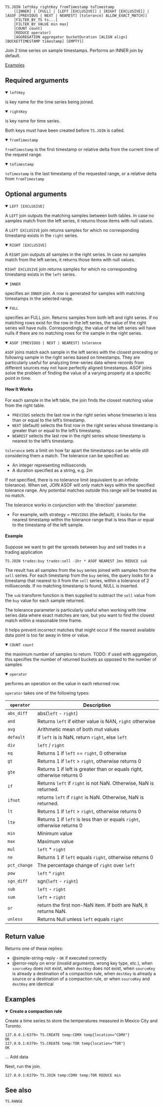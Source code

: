 ```
TS.JOIN leftKey rightKey fromTimestamp toTimestamp
    [[INNER] | [FULL] | [LEFT [EXCLUSIVE]] | [RIGHT [EXCLUSIVE]] | [ASOF [PREVIOUS | NEXT | NEAREST] [tolerance] ALLOW_EXACT_MATCH]]
    [FILTER_BY_TS ts...]
    [FILTER_BY_VALUE min max]
    [COUNT count]
    [REDUCE operator]
    [AGGREGATION aggregator bucketDuration [ALIGN align] [BUCKETTIMESTAMP timestamp] [EMPTY]]
```

Join 2 time series on sample timestamps. Performs an INNER join by default.

[Examples](#examples)

## Required arguments

<details open><summary><code>leftKey</code></summary>

is key name for the time series being joined.
</details>

<details open><summary><code>rightKey</code></summary> 

is key name for time series.
</details>

Both keys must have been created before `TS.JOIN` is called.

<details open><summary><code>fromTimestamp</code></summary>

`fromTimestamp` is the first timestamp or relative delta from the current time of the request range.

</details>

<details open><summary><code>toTimestamp</code></summary>

`toTimestamp` is the last timestamp of the requested range, or a relative delta from `fromTimestamp`
 
</details>



## Optional arguments

<details open><summary><code>LEFT [EXCLUSIVE]</code></summary>

A `LEFT` join outputs the matching samples between both tables. In case no samples match from the left series, it returns 
those items with null values.

A `LEFT EXCLUSIVE` join returns samples for which no corresponding timestamp exists in the `right` series.

</details>

<details open><summary><code>RIGHT [EXCLUSIVE]</code></summary>

A `RIGHT` join outputs all samples in the right series. In case no samples match from the left series, it returns
those items with null values.

`RIGHT EXCLUSIVE` join returns samples for which no corresponding timestamp exists in the `left` series.

</details>

<details open><summary><code>INNER</code></summary>

specifies an `INNER` join. A row is generated for samples with matching timestamps in the selected range.

</details>

<details open><summary><code>FULL</code></summary>

specifies an FULL join. Returns samples from both left and right series. If no matching rows exist for the row in the left 
series, the value of the right series will have nulls. Correspondingly, the value of the left series will have nulls if 
there are no matching rows for the sample in the right series.

</details>

<details open><summary><code>ASOF [PREVIOUS | NEXT | NEAREST] tolerance</code></summary>

`ASOF` joins match each sample in the left series with the closest preceding or following sample in the right series based on 
timestamps. They are particularly useful for analyzing time-series data where records from different sources may not have 
perfectly aligned timestamps. ASOF joins solve the problem of finding the value of a varying property at a specific point in time.

#### How It Works
For each sample in the left table, the join finds the closest matching value from the right table.
- `PREVIOUS` selects the last row in the right series whose timeseries is less than or equal to the left’s timestamp.
- `NEXT` (default) selects the first row in the right series whose timestamp is greater than or equal to the left’s timestamp.
- `NEAREST` selects the last row in the right series whose timestamp is nearest to the left’s timestamp.

`tolerance` sets a limit on how far apart the timestamps can be while still considering them a match. 
The tolerance can be specified as:
 - An integer representing milliseconds
 - A duration specified as a string, e.g. 2m

If not specified, there is no tolerance limit (equivalent to an infinite tolerance). When set, JOIN ASOF will only match 
keys within the specified tolerance range. Any potential matches outside this range will be treated as no match.

The tolerance works in conjunction with the 'direction' parameter. 
 - For example, with strategy = `PREVIOUS` (the default), it looks for the nearest timestamp within the tolerance range that is less 
 than or equal to the timestamp of the left sample.


#### Example
Suppose we want to get the spreads between buy and sell trades in a trading application

```
TS.JOIN trades:buy trades:sell -1hr * ASOF NEAREST 2ms REDUCE sub
```

The result has all samples from the `buy` series joined with samples from the `sell` series. For each timestamp from the 
`buy` series, the query looks for a timestamp that nearest to it from the `sell` series, within a tolerance of
2 milliseconds. If no matching timestamp is found, NULL is inserted.

The `sub` transform function is then supplied to subtract the `sell` value from the `buy` value for each sample returned.

The tolerance parameter is particularly useful when working with time series data where exact matches are rare, but you 
want to find the closest match within a reasonable time frame. 

It helps prevent incorrect matches that might occur if the nearest available data point is too far away in time or value.

</details>

<details open><summary><code>COUNT count</code></summary>

the maximum number of samples to return. 
TODO: if used with aggregation, this specifies the number of returned buckets as opposed to the number of samples

</details>

<details open><summary><code>operator</code></summary> 

performs an operation on the value in each returned row.

 `operator` takes one of the following types:

  | `operator`   | Description                                                             |
  |--------------|-------------------------------------------------------------------------| 
  | `abs_diff`   | abs(`left` - `right`)                                                   |
  | `and`        | Returns `left` if either value is NAN, `right` otherwise                |
  | `avg`        | Arithmetic mean of both mut values                                      |
  | `default`    | If `left` is is NaN, return `right`, else `left`                        | 
  | `div`        | `left` / `right`                                                        |
  | `eq`         | Returns 1 if `left` == `right`, 0 otherwise                             |
  | `gt`         | Returns 1 if `left` > `right`, otherwise returns 0                      |
  | `gte`        | Returns 1 if left is greater than or equals right, otherwise returns 0  |
  | `if`         | Returns `left` if `right` is not NaN. Otherwise, NaN is returned.       |
  | `ifnot`      | returns `left` if `right` is NaN. Otherwise, NaN is returned.           |
  | `lt`         | Returns 1 if `left` > `right`, otherwise returns 0                      |
  | `lte`        | Returns 1 if `left` is less than or equals `right`, otherwise returns 0 |
  | `min`        | Minimum value                                                           |
  | `max`        | Maximum value                                                           | 
  | `mul`        | `left` * `right`                                                        |
  | `ne`         | Returns 1 if `left` equals `right`, otherwise returns 0                 |
  | `pct_change` | The percentage change of `right` over `left`                            |
  | `pow`        | `left` ^ `right`                                                        |
  | `sgn_diff`   | sgn(`left` - `right`)                                                   |
  | `sub`        | `left` - `right`                                                        |
  | `sum`        | `left` + `right`                                                        |
  | `or`         | return the first non-NaN item. If both are NaN, it returns NaN.         |
  | `unless`     | Returns Null unless `left` equals `right`                               |

</details>

## Return value

Returns one of these replies:

- @simple-string-reply - `OK` if executed correctly
- @error-reply on error (invalid arguments, wrong key type, etc.), when `sourceKey` does not exist, when `destKey` does not exist, when `sourceKey` is already a destination of a compaction rule, when `destKey` is already a source or a destination of a compaction rule, or when `sourceKey` and `destKey` are identical

## Examples

<details open>
<summary><b>Create a compaction rule</b></summary>

Create a time series to store the temperatures measured in Mexico City and Toronto.

```
127.0.0.1:6379> TS.CREATE temp:CDMX temp{location="CDMX"}
OK
127.0.0.1:6379> TS.CREATE temp:TOR temp{location="TOR"}
OK
```

... Add data


Next, run the join.

```
127.0.0.1:6379> TS.JOIN temp:CDMX temp:TOR REDUCE min 
```

</details>

## See also

`TS.RANGE`
